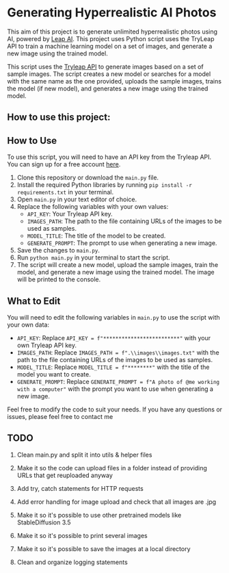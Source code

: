 # Generating Hyperrealistic AI Photos

This aim of this project is to generate unlimited hyperrealistic photos using AI, powered by [Leap AI](tryleap.ai). This project uses Python script uses the TryLeap API to train a machine learning model on a set of images, and generate a new image using the trained model.

This script uses the [Tryleap API](https://docs.tryleap.ai/) to generate images based on a set of sample images. The script creates a new model or searches for a model with the same name as the one provided, uploads the sample images, trains the model (if new model), and generates a new image using the trained model.



## How to use this project:

## How to Use

To use this script, you will need to have an API key from the Tryleap API. You can sign up for a free account [here](https://app.tryleap.ai/auth/signup).

1. Clone this repository or download the `main.py` file.
2. Install the required Python libraries by running `pip install -r requirements.txt` in your terminal.
3. Open `main.py` in your text editor of choice.
4. Replace the following variables with your own values:
   - `API_KEY`: Your Tryleap API key.
   - `IMAGES_PATH`: The path to the file containing URLs of the images to be used as samples.
   - `MODEL_TITLE`: The title of the model to be created.
   - `GENERATE_PROMPT`: The prompt to use when generating a new image.
5. Save the changes to `main.py`.
6. Run `python main.py` in your terminal to start the script.
7. The script will create a new model, upload the sample images, train the model, and generate a new image using the trained model. The image will be printed to the console.

## What to Edit

You will need to edit the following variables in `main.py` to use the script with your own data:

- `API_KEY`: Replace `API_KEY = f"*************************"` with your own Tryleap API key.
- `IMAGES_PATH`: Replace `IMAGES_PATH = f".\\images\\images.txt"` with the path to the file containing URLs of the images to be used as samples.
- `MODEL_TITLE`: Replace `MODEL_TITLE = f"********"` with the title of the model you want to create.
- `GENERATE_PROMPT`: Replace `GENERATE_PROMPT = f"A photo of @me working with a computer"` with the prompt you want to use when generating a new image.

Feel free to modify the code to suit your needs. If you have any questions or issues, please feel free to contact me

## TODO

1. Clean main.py and split it into utils & helper files

2. Make it so the code can upload files in a folder instead of providing URLs that get reuploaded anyway

3. Add try, catch statements for HTTP requests

4. Add error handling for image upload and check that all images are .jpg

5. Make it so it's possible to use other pretrained models like StableDiffusion 3.5

6. Make it so it's possible to print several images

7. Make it so it's possible to save the images at a local directory

8. Clean and organize logging statements
